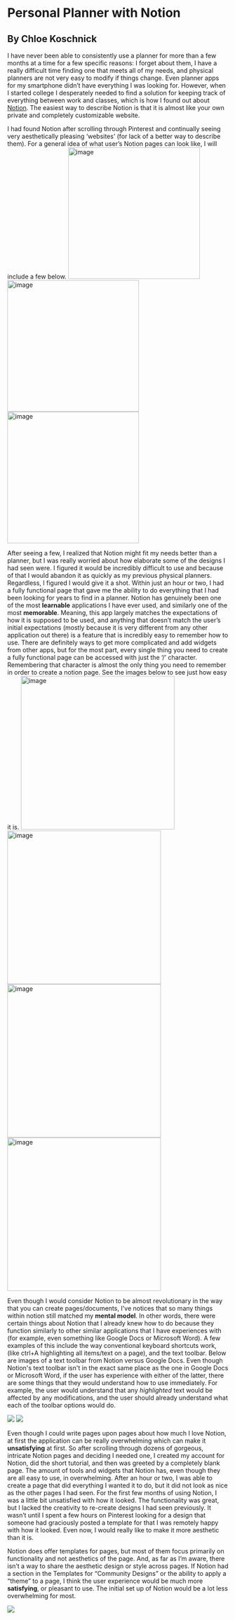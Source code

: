 # Personal Planner with Notion
## By Chloe Koschnick

I have never been able to consistently use a planner for more than a few months at a time for a few specific reasons: I forget about them, I have a really difficult time finding one that meets all of my needs, and physical planners are not very easy to modify if things change. Even planner apps for my smartphone didn’t have everything I was looking for.  However, when I started college I desperately needed to find a solution for keeping track of everything between work and classes, which is how I found out about [Notion](https://www.notion.so/).  The easiest way to describe Notion is that it is almost like your own private and completely customizable website.  

I had found Notion after scrolling through Pinterest and continually seeing very aesthetically pleasing ‘websites’ (for lack of a better way to describe them).  For a general idea of what user’s Notion pages can look like, I will include a few below.
<img src="../assets/notion1.jpg" alt="image" width="300" height="auto"> <img src="../assets/notion2.jpg" alt="image" width="300" height="auto"> <img src="../assets/notion3.jpg" alt="image" width="300" height="auto">

After seeing a few, I realized that Notion might fit my needs better than a planner, but I was really worried about how elaborate some of the designs I had seen were. I figured it would be incredibly difficult to use and because of that I would abandon it as quickly as my previous physical planners.  Regardless, I figured I would give it a shot. Within just an hour or two, I had a fully functional page that gave me the ability to do everything that I had been looking for years to find in a planner.  Notion has genuinely been one of the most **learnable** applications I have ever used, and similarly one of the most **memorable**.  Meaning, this app largely matches the expectations of how it is supposed to be used, and anything that doesn’t match the user’s initial expectations (mostly because it is very different from any other application out there) is a feature that is incredibly easy to remember how to use. There are definitely ways to get more complicated and add widgets from other apps, but for the most part, every single thing you need to create a fully functional page can be accessed with just the ‘/’ character.  Remembering that character is almost the only thing you need to remember in order to create a notion page.  See the images below to see just how easy it is.
<img src="../assets/ux_page_start.png" alt="image" width="350" height="auto"> <img src="../assets/ux_page_quote.png" alt="image" width="350" height="auto"> <img src="../assets/ux_columns.png" alt="image" width="350" height="auto"> <img src="../assets/ux_to_do.png" alt="image" width="350" height="auto">

Even though I would consider Notion to be almost revolutionary in the way that you can create pages/documents, I've notices that so many things within notion still matched my **mental model**.  In other words, there were certain things about Notion that I already knew how to do because they function similarly to other similar applications that I have experiences with (for example, even something like Google Docs or Microsoft Word).  A few examples of this include the way conventional keyboard shortcuts work, (like ctrl+A highlighting all items/text on a page), and the text toolbar.  Below are images of a text toolbar from Notion versus Google Docs.  Even though Notion's text toolbar isn't in the exact same place as the one in Google Docs or Microsoft Word, if the user has experience with either of the latter, there are some things that they would understand how to use immediately.  For example, the user would understand that any *highlighted* text would be affected by any modifications, and the user should already understand what each of the toolbar options would do.

![](../assets/ux_notion_toolbar.png)   ![](../assets/ux_gd_toolbar.png)


Even though I could write pages upon pages about how much I love Notion, at first the application can be really overwhelming which can make it **unsatisfying** at first.  So after scrolling through dozens of gorgeous, intricate Notion pages and deciding I needed one, I created my account for Notion, did the short tutorial, and then was greeted by a completely blank page.  The amount of tools and widgets that Notion has, even though they are all easy to use, in overwhelming.  After an hour or two, I was able to create a page that did everything I wanted it to do, but it did not look as nice as the other pages I had seen.  For the first few months of using Notion, I was a little bit unsatisfied with how it looked.  The functionality was great, but I lacked the creativity to re-create designs I had seen previously.  It wasn’t until I spent a few hours on Pinterest looking for a design that someone had graciously posted a template for that I was remotely happy with how it looked.  Even now, I would really like to make it more aesthetic than it is.

Notion does offer templates for pages, but most of them focus primarily on functionality and not aesthetics of the page.  And, as far as I’m aware, there isn’t a way to share the aesthetic design or style across pages.  If Notion had a section in the Templates for “Community Designs” or the ability to apply a “theme” to a page, I think the user experience would be much more **satisfying**, or pleasant to use.  The initial set up of Notion would be a lot less overwhelming for most.

![](../assets/chloe_homepage.png)

